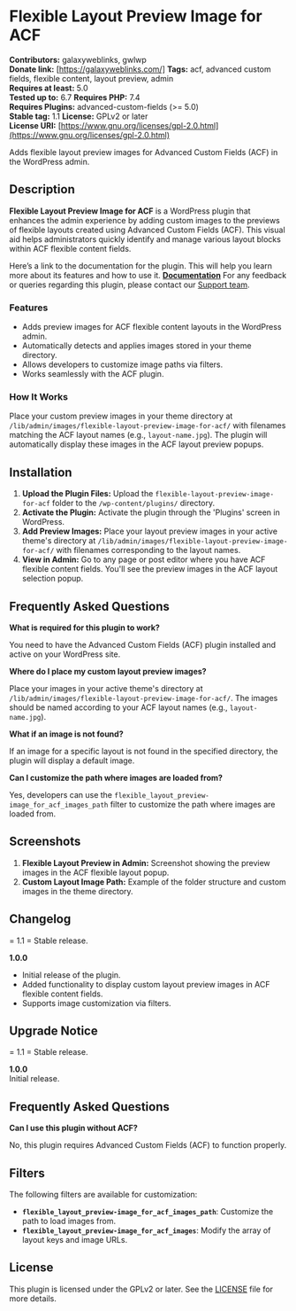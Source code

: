 # Flexible Layout Preview Image for ACF

**Contributors:** galaxyweblinks, gwlwp  
**Donate link:** [https://galaxyweblinks.com/] 
**Tags:** acf, advanced custom fields, flexible content, layout preview, admin  
**Requires at least:** 5.0  
**Tested up to:** 6.7
**Requires PHP:** 7.4  
**Requires Plugins:** advanced-custom-fields (>= 5.0)  
**Stable tag:** 1.1
**License:** GPLv2 or later  
**License URI:** [https://www.gnu.org/licenses/gpl-2.0.html](https://www.gnu.org/licenses/gpl-2.0.html)  

Adds flexible layout preview images for Advanced Custom Fields (ACF) in the WordPress admin.

## Description

**Flexible Layout Preview Image for ACF** is a WordPress plugin that enhances the admin experience by adding custom images to the previews of flexible layouts created using Advanced Custom Fields (ACF). This visual aid helps administrators quickly identify and manage various layout blocks within ACF flexible content fields.

Here’s a link to the documentation for the plugin. This will help you learn more about its features and how to use it.
<strong>[Documentation](https://wp-plugins.galaxyweblinks.com/wp-plugins/flexible-layout-preview-image-for-acf/)</strong>
For any feedback or queries regarding this plugin, please contact our [Support team](https://wp-plugins.galaxyweblinks.com/contact/).


### Features

- Adds preview images for ACF flexible content layouts in the WordPress admin.
- Automatically detects and applies images stored in your theme directory.
- Allows developers to customize image paths via filters.
- Works seamlessly with the ACF plugin.

### How It Works

Place your custom preview images in your theme directory at `/lib/admin/images/flexible-layout-preview-image-for-acf/` with filenames matching the ACF layout names (e.g., `layout-name.jpg`). The plugin will automatically display these images in the ACF layout preview popups.

## Installation

1. **Upload the Plugin Files:** Upload the `flexible-layout-preview-image-for-acf` folder to the `/wp-content/plugins/` directory.
2. **Activate the Plugin:** Activate the plugin through the 'Plugins' screen in WordPress.
3. **Add Preview Images:** Place your layout preview images in your active theme's directory at `/lib/admin/images/flexible-layout-preview-image-for-acf/` with filenames corresponding to the layout names.
4. **View in Admin:** Go to any page or post editor where you have ACF flexible content fields. You'll see the preview images in the ACF layout selection popup.

## Frequently Asked Questions

**What is required for this plugin to work?**

You need to have the Advanced Custom Fields (ACF) plugin installed and active on your WordPress site.

**Where do I place my custom layout preview images?**

Place your images in your active theme's directory at `/lib/admin/images/flexible-layout-preview-image-for-acf/`. The images should be named according to your ACF layout names (e.g., `layout-name.jpg`).

**What if an image is not found?**

If an image for a specific layout is not found in the specified directory, the plugin will display a default image.

**Can I customize the path where images are loaded from?**

Yes, developers can use the `flexible_layout_preview-image_for_acf_images_path` filter to customize the path where images are loaded from.

## Screenshots

1. **Flexible Layout Preview in Admin:** Screenshot showing the preview images in the ACF flexible layout popup.
2. **Custom Layout Image Path:** Example of the folder structure and custom images in the theme directory.

## Changelog

= 1.1 =
Stable release.

**1.0.0**  
* Initial release of the plugin.
* Added functionality to display custom layout preview images in ACF flexible content fields.
* Supports image customization via filters.

## Upgrade Notice

= 1.1 =
Stable release.

**1.0.0**  
Initial release.

## Frequently Asked Questions

**Can I use this plugin without ACF?**

No, this plugin requires Advanced Custom Fields (ACF) to function properly.

## Filters

The following filters are available for customization:

- **`flexible_layout_preview-image_for_acf_images_path`**: Customize the path to load images from.
- **`flexible_layout_preview-image_for_acf_images`**: Modify the array of layout keys and image URLs.


## License

This plugin is licensed under the GPLv2 or later. See the [LICENSE](https://www.gnu.org/licenses/gpl-2.0.html) file for more details.
